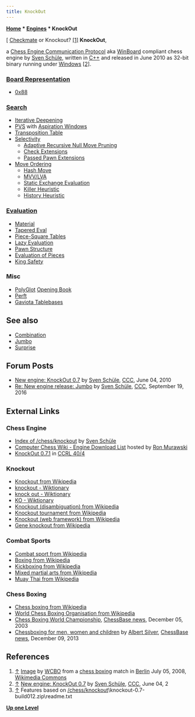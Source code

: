 ```yaml
---
title: KnockOut
---
```

**[Home](Home "Home") \* [Engines](Engines "Engines") \* KnockOut**



[ [Checkmate](Checkmate "Checkmate") or Knockout? <a id="cite-note-1" href="#cite-ref-1">[1]</a>
**KnockOut**,  

a [Chess Engine Communication Protocol](Chess_Engine_Communication_Protocol "Chess Engine Communication Protocol") aka [WinBoard](WinBoard "WinBoard") compliant chess engine by [Sven Schüle](Sven_Sch%C3%BCle "Sven Schüle"), written in [C++](Cpp "Cpp") and released in June 2010 as 32-bit binary running under [Windows](Windows "Windows") <a id="cite-note-2" href="#cite-ref-2">[2]</a>. 



### [Board Representation](Board_Representation "Board Representation")


* [0x88](0x88 "0x88")


### [Search](Search "Search")


* [Iterative Deepening](Iterative_Deepening "Iterative Deepening")
* [PVS](Principal_Variation_Search "Principal Variation Search") with [Aspiration Windows](Aspiration_Windows "Aspiration Windows")
* [Transposition Table](Transposition_Table "Transposition Table")
* [Selectivity](Selectivity "Selectivity")
	+ [Adaptive Recursive Null Move Pruning](Null_Move_Pruning#AdaptiveNullMovePruning "Null Move Pruning")
	+ [Check Extensions](Check_Extensions "Check Extensions")
	+ [Passed Pawn Extensions](Passed_Pawn_Extensions "Passed Pawn Extensions")
* [Move Ordering](Move_Ordering "Move Ordering")
	+ [Hash Move](Hash_Move "Hash Move")
	+ [MVV/LVA](MVV-LVA "MVV-LVA")
	+ [Static Exchange Evaluation](Static_Exchange_Evaluation "Static Exchange Evaluation")
	+ [Killer Heuristic](Killer_Heuristic "Killer Heuristic")
	+ [History Heuristic](History_Heuristic "History Heuristic")


### [Evaluation](Evaluation "Evaluation")


* [Material](Material "Material")
* [Tapered Eval](Tapered_Eval "Tapered Eval")
* [Piece-Square Tables](Piece-Square_Tables "Piece-Square Tables")
* [Lazy Evaluation](Lazy_Evaluation "Lazy Evaluation")
* [Pawn Structure](Pawn_Structure "Pawn Structure")
* [Evaluation of Pieces](Evaluation_of_Pieces "Evaluation of Pieces")
* [King Safety](King_Safety "King Safety")


### Misc


* [PolyGlot](PolyGlot "PolyGlot") [Opening Book](Opening_Book "Opening Book")
* [Perft](Perft "Perft")
* [Gaviota Tablebases](Gaviota_Tablebases "Gaviota Tablebases")


## See also


* [Combination](Combination "Combination")
* [Jumbo](Jumbo "Jumbo")
* [Surprise](Surprise "Surprise")


## Forum Posts


* [New engine: KnockOut 0.7](http://www.talkchess.com/forum/viewtopic.php?t=34713) by [Sven Schüle](Sven_Sch%C3%BCle "Sven Schüle"), [CCC](CCC "CCC"), June 04, 2010
* [Re: New engine release: Jumbo](http://www.talkchess.com/forum/viewtopic.php?start=0&t=61473&start=5) by [Sven Schüle](Sven_Sch%C3%BCle "Sven Schüle"), [CCC](CCC "CCC"), September 19, 2016


## External Links


### Chess Engine


* [Index of /chess/knockout](http://www.schuelebln.de/chess/knockout/) by [Sven Schüle](Sven_Sch%C3%BCle "Sven Schüle")
* [Computer Chess Wiki - Engine Download List](http://www.computer-chess.org/doku.php?id=computer_chess:wiki:download:engine_download_list) hosted by [Ron Murawski](Ron_Murawski "Ron Murawski")
* [KnockOut 0.7.1](http://www.computerchess.org.uk/ccrl/404/cgi/engine_details.cgi?print=Details&eng=KnockOut%200.7.1#KnockOut_0_7_1) in [CCRL 40/4](CCRL "CCRL")


### Knockout


* [Knockout from Wikipedia](https://en.wikipedia.org/wiki/Knockout)
* [knockout - Wiktionary](https://en.wiktionary.org/wiki/knockout)
* [knock out - Wiktionary](https://en.wiktionary.org/wiki/knock_out)
* [KO - Wiktionary](https://en.wiktionary.org/wiki/KO)
* [Knockout (disambiguation) from Wikipedia](https://en.wikipedia.org/wiki/Knockout_(disambiguation))
* [Knockout tournament from Wikipedia](https://en.wikipedia.org/wiki/Single-elimination_tournament)
* [Knockout (web framework) from Wikipedia](https://en.wikipedia.org/wiki/Knockout_(web_framework))
* [Gene knockout from Wikipedia](https://en.wikipedia.org/wiki/Gene_knockout)


### Combat Sports


* [Combat sport from Wikipedia](https://en.wikipedia.org/wiki/Combat_sport)
* [Boxing from Wikipedia](https://en.wikipedia.org/wiki/Boxing)
* [Kickboxing from Wikipedia](https://en.wikipedia.org/wiki/Kickboxing)
* [Mixed martial arts from Wikipedia](https://en.wikipedia.org/wiki/Mixed_martial_arts)
* [Muay Thai from Wikipedia](https://en.wikipedia.org/wiki/Muay_Thai)


### Chess Boxing


* [Chess boxing from Wikipedia](https://en.wikipedia.org/wiki/Chess_boxing)
* [World Chess Boxing Organisation from Wikipedia](https://en.wikipedia.org/wiki/World_Chess_Boxing_Organisation)
* [Chess Boxing World Championship](https://en.chessbase.com/post/you-thought-we-were-making-it-up-), [ChessBase news](ChessBase "ChessBase"), December 05, 2003
* [Chessboxing for men, women and children](https://en.chessbase.com/post/chessboxing-for-men-women-and-children) by [Albert Silver](Albert_Silver "Albert Silver"), [ChessBase news](ChessBase "ChessBase"), December 09, 2013


## References


1. <a id="cite-ref-1" href="#cite-note-1">↑</a> [Image](https://commons.wikimedia.org/wiki/File:Schachboxen1.jpg) by [WCBO](https://en.wikipedia.org/wiki/World_Chess_Boxing_Organisation) from a [chess boxing](https://en.wikipedia.org/wiki/Chess_boxing) match in [Berlin](https://en.wikipedia.org/wiki/Berlin) July 05, 2008, [Wikimedia Commons](https://en.wikipedia.org/wiki/Wikimedia_Commons)
2. <a id="cite-ref-2" href="#cite-note-2">↑</a> [New engine: KnockOut 0.7](http://www.talkchess.com/forum/viewtopic.php?t=34713) by [Sven Schüle](Sven_Sch%C3%BCle "Sven Schüle"), [CCC](CCC "CCC"), June 04, 2
3. <a id="cite-ref-3" href="#cite-note-3">↑</a> Features based on [/chess/knockout](http://www.schuelebln.de/chess/knockout/)\knockout-0.7-build012.zip\readme.txt

**[Up one Level](Engines "Engines")**







 
